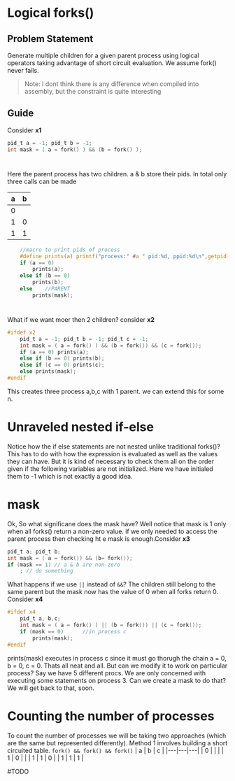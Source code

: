 # Logical forks()

## Problem Statement
Generate multiple children for a given parent process using logical operators taking advantage of short circuit evaluation.
We assume fork() never fails.
> Note: I dont think there is any difference when compiled into assembly, but the constraint is quite interesting

## Guide
Consider **x1**
```c
pid_t a = -1; pid_t b = -1;
int mask = ( a = fork() ) && (b = fork() );
```
#
Here the parent process has two children. a & b store their pids. In total only three calls can be made

| a | b |
|---|---|
| 0 |   |
| 1 | 0 |
| 1 | 1 |

```c
    //macro to print pids of process
    #define prints(a) printf("process:" #a " pid:%d, ppid:%d\n",getpid(),getppid())
    if (a == 0)
        prints(a);
    else if (b == 0)
        prints(b);
    else    //PARENT
        prints(mask);
```
#
What if we want moer then 2 children?
consider **x2**
```c
#ifdef x2
    pid_t a = -1; pid_t b = -1; pid_t c = -1;
    int mask = ( a = fork() ) && (b = fork()) && (c = fork());
    if (a == 0) prints(a);
    else if (b == 0) prints(b);
    else if (c == 0) prints(c);
    else prints(mask);
#endif
```
This creates three process a,b,c with 1 parent.
we can extend this for some n.
# Unraveled nested if-else
Notice how the if else statements are not nested unlike traditional forks()? This has to do with how the expression is evaluated as well as the values they can have. But it is kind of necessary to check them all on the order given if the following variables are not initialized. Here we have initialed them to -1 which is not exactly a good idea.
# mask
Ok, So what significane does the mask have? Well notice that mask is 1 only when all forks() return a non-zero value. if we only needed to access the parent process then checking ht e mask is enough.Consider **x3**
```c
pid_t a; pid_t b;
int mask = ( a = fork()) && (b= fork());
if (mask == 1) // a & b are non-zero
    ; // do something 
```

What happens if we use ```||``` instead of ```&&```? The children still belong to the same parent but the mask now has the value of 0 when all forks return 0. Consider **x4**
```c
#ifdef x4
    pid_t a, b,c;
    int mask = ( a = fork() ) || (b = fork()) || (c = fork());
    if (mask == 0)      //in process c
        prints(mask);
#endif
```
prints(mask) executes in process c since it must go thorugh the chain a = 0, b = 0, c = 0.
Thats all neat and all. But can we modify it to work on particular process? Say we have 5 different procs.
We are only concerned with executing some statements on process 3. Can we create a mask to do that?
We will get back to that, soon.

# Counting the number of processes
To count the number of processes we will be taking two approaches (which are the same but represented differently).
Method 1 involves building a short circuited table.
`fork() && fork() && fork()`
| a | b | c |
|---|---|---|
| 0 |   |   | 
| 1 | 0 |   | 
| 1 | 1 | 0 |
| 1 | 1 | 1 |

#TODO


